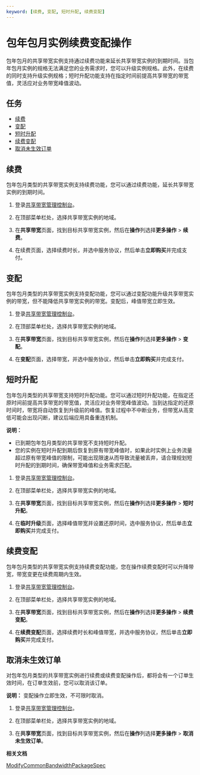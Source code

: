 ```yaml
---
keyword: [续费, 变配, 短时升配, 续费变配]
---
```


# 包年包月实例续费变配操作

包年包月的共享带宽实例支持通过续费功能来延长共享带宽实例的到期时间。当包年包月实例的规格无法满足您的业务需求时，您可以升级实例规格。此外，在续费的同时支持升级实例规格；短时升配功能支持在指定时间前提高共享带宽的带宽值，灵活应对业务带宽峰值波动。

## 任务

-   [续费](#section_dse_ksk_fos)
-   [变配](#section_py4_quf_pvy)
-   [短时升配](#section_pln_pmt_dqi)
-   [续费变配](#section_xq5_72d_431)
-   [取消未生效订单](#section_7wk_x59_y08)

## 续费

包年包月类型的共享带宽实例支持续费功能，您可以通过续费功能，延长共享带宽实例的到期时间。

1.  登录[共享带宽管理控制台](https://vpc.console.aliyun.com/cbwp/cn-hangzhou/cbwps)。

2.  在顶部菜单栏处，选择共享带宽实例的地域。

3.  在**共享带宽**页面，找到目标共享带宽实例，然后在**操作**列选择**更多操作** \> **续费**。

4.  在续费页面，选择续费时长，并选中服务协议，然后单击**立即购买**并完成支付。


## 变配

包年包月类型的共享带宽实例支持变配功能，您可以通过变配功能升级共享带宽实例的带宽，但不能降低共享带宽实例的带宽。变配后，峰值带宽立即生效。

1.  登录[共享带宽管理控制台](https://vpc.console.aliyun.com/cbwp/cn-hangzhou/cbwps)。

2.  在顶部菜单栏处，选择共享带宽实例的地域。

3.  在**共享带宽**页面，找到目标共享带宽实例，然后在**操作**列选择**更多操作** \> **变配**。

4.  在**变配**页面，选择带宽，并选中服务协议，然后单击**立即购买**并完成支付。


## 短时升配

包年包月类型的共享带宽支持短时升配功能。您可以通过短时升配功能，在指定还原时间前提高共享带宽的带宽值，灵活应对业务带宽峰值波动。当到达指定的还原时间时，带宽将自动恢复到升级前的峰值。恢复过程中不中断业务，但带宽从高变低可能会出现闪断，建议后端应用具备重连机制。

**说明：**

-   已到期包年包月类型的共享带宽不支持短时升配。
-   您的实例在短时升配到期后恢复到原有带宽峰值时，如果此时实例上业务流量超过原有带宽峰值的限制，可能出现限速从而导致流量被丢弃，请合理规划短时升配的到期时间，确保带宽峰值和业务需求匹配。

1.  登录[共享带宽管理控制台](https://vpc.console.aliyun.com/cbwp/cn-hangzhou/cbwps)。

2.  在顶部菜单栏处，选择共享带宽实例的地域。

3.  在**共享带宽**页面，找到目标共享带宽实例，然后在**操作**列选择**更多操作** \> **短时升配**。

4.  在**临时升级**页面，选择峰值带宽并设置还原时间，选中服务协议，然后单击**立即购买**并完成支付。


## 续费变配

包年包月类型的共享带宽实例支持续费变配功能，您在操作续费变配时可以升降带宽，带宽变更在续费周期内生效。

1.  登录[共享带宽管理控制台](https://vpc.console.aliyun.com/cbwp/cn-hangzhou/cbwps)。

2.  在顶部菜单栏处，选择共享带宽实例的地域。

3.  在**共享带宽**页面，找到目标共享带宽实例，然后在**操作**列选择**更多操作** \> **续费变配**。

4.  在**续费变配**页面，选择续费时长和峰值带宽，并选中服务协议，然后单击**立即购买**并完成支付。


## 取消未生效订单

对包年包月类型的共享带宽实例进行续费或续费变配操作后，都将会有一个订单生效时间，在订单生效前，您可以取消该订单。

**说明：** 变配操作立即生效，不可限时取消。

1.  登录[共享带宽管理控制台](https://vpc.console.aliyun.com/cbwp/cn-hangzhou/cbwps)。

2.  在顶部菜单栏处，选择共享带宽实例的地域。

3.  在**共享带宽**页面，找到目标共享带宽实例，然后在**操作**列选择**更多操作** \> **取消未生效订单**。


**相关文档**  


[ModifyCommonBandwidthPackageSpec](/cn.zh-CN/API参考/共享带宽/ModifyCommonBandwidthPackageSpec.md)

